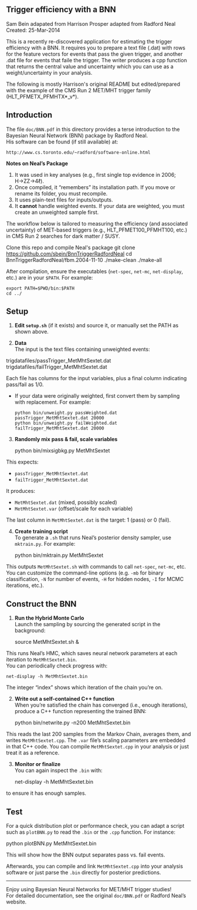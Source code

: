 Trigger efficiency with a BNN
------------------------------------------------
Sam Bein adapated from Harrison Prosper adapted from Radford Neal
Created: 25-Mar-2014  

This is a recently re-discovered application for estimating the trigger efficiency with a BNN.   It requires you to prepare a text file (.dat) with rows for the feature vectors for events that pass the given trigger, and another .dat file for events that faile the trigger. The writer produces a cpp function that returns the central value and uncertainty which you can use as a weight/uncertainty in your analysis. 

The following is mostly Harrison's original README but edited/prepared with the example of the CMS Run 2 MET/MHT trigger family (HLT_PFMETX_PFMHTX*_v*).

Introduction
------------
The file `doc/BNN.pdf` in this directory provides a terse introduction to the Bayesian Neural Network (BNN) package by Radford Neal.  
His software can be found (if still available) at:

    http://www.cs.toronto.edu/~radford/software-online.html

**Notes on Neal’s Package**  
1. It was used in key analyses (e.g., first single top evidence in 2006; H→ZZ→4ℓ).  
2. Once compiled, it “remembers” its installation path. If you move or rename its folder, you must recompile.  
3. It uses plain-text files for inputs/outputs.  
4. It **cannot** handle weighted events. If your data are weighted, you must create an unweighted sample first.

The workflow below is tailored to measuring the efficiency (and associated uncertainty) of MET-based triggers (e.g., HLT_PFMET100_PFMHT100, etc.) in CMS Run 2 searches for dark matter / SUSY.

Clone this repo and compile Neal's package
    git clone https://github.com/sbein/BnnTriggerRadfordNeal
    cd BnnTriggerRadfordNeal/fbm.2004-11-10
    ./make-clean
    ./make-all

After compilation, ensure the executables (`net-spec`, `net-mc`, `net-display`, etc.) are in your `$PATH`. For example:

    export PATH=$PWD/bin:$PATH
    cd ../

Setup
-----
1. **Edit `setup.sh`** (if it exists) and source it, or manually set the PATH as shown above.  

2. **Data**  
   The input is the text files containing unweighted events:

trigdatafiles/passTrigger_MetMhtSextet.dat trigdatafiles/failTrigger_MetMhtSextet.dat

Each file has columns for the input variables, plus a final column indicating pass/fail as 1/0.  
- If your data were originally weighted, first convert them by sampling with replacement. For example:

      python bin/unweight.py passWeighted.dat passTrigger_MetMhtSextet.dat 20000
      python bin/unweight.py failWeighted.dat failTrigger_MetMhtSextet.dat 20000

3. **Randomly mix pass & fail, scale variables**  

    python bin/mixsigbkg.py MetMhtSextet
    
This expects:
- `passTrigger_MetMhtSextet.dat`  
- `failTrigger_MetMhtSextet.dat`

It produces:
- `MetMhtSextet.dat` (mixed, possibly scaled)  
- `MetMhtSextet.var` (offset/scale for each variable)

The last column in `MetMhtSextet.dat` is the target: 1 (pass) or 0 (fail).

4. **Create training script**  
To generate a `.sh` that runs Neal’s posterior density sampler, use `mktrain.py`. For example:

    python bin/mktrain.py MetMhtSextet

This outputs `MetMhtSextet.sh` with commands to call `net-spec`, `net-mc`, etc. You can customize the command-line options (e.g. `-mb` for binary classification, `-N` for number of events, `-H` for hidden nodes, `-I` for MCMC iterations, etc.).

Construct the BNN
-----------------
1. **Run the Hybrid Monte Carlo**  
Launch the sampling by sourcing the generated script in the background:

    source MetMhtSextet.sh &

This runs Neal’s HMC, which saves neural network parameters at each iteration to `MetMhtSextet.bin`.  
You can periodically check progress with:

    net-display -h MetMhtSextet.bin

The integer “index” shows which iteration of the chain you’re on.

2. **Write out a self-contained C++ function**  
When you’re satisfied the chain has converged (i.e., enough iterations), produce a C++ function representing the trained BNN:

    python bin/netwrite.py -n200 MetMhtSextet.bin
    
This reads the last 200 samples from the Markov Chain, averages them, and writes `MetMhtSextet.cpp`. The `.var` file’s scaling parameters are embedded in that C++ code. You can compile `MetMhtSextet.cpp` in your analysis or just treat it as a reference.

3. **Monitor or finalize**  
You can again inspect the `.bin` with:

    net-display -h MetMhtSextet.bin
    
to ensure it has enough samples.

Test
----
For a quick distribution plot or performance check, you can adapt a script such as `plotBNN.py` to read the `.bin` or the `.cpp` function. For instance:

 python plotBNN.py MetMhtSextet.bin

This will show how the BNN output separates pass vs. fail events.

Afterwards, you can compile and link `MetMhtSextet.cpp` into your analysis software or just parse the `.bin` directly for posterior predictions.

---

Enjoy using Bayesian Neural Networks for MET/MHT trigger studies!  
For detailed documentation, see the original `doc/BNN.pdf` or Radford Neal’s website.  

